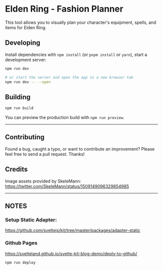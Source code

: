 # Elden Ring - Fashion Planner

This tool allows you to visually plan your character's equipment, spells, and items for Elden Ring.

## Developing

Install dependencies with `npm install` (or `pnpm install` or `yarn`), start a development server:

```bash
npm run dev

# or start the server and open the app in a new browser tab
npm run dev -- --open
```

## Building


```bash
npm run build
```

You can preview the production build with `npm run preview`.

---

## Contributing

Found a bug, caught a typo, or want to contribute an improvement? Please feel free to send a pull request. Thanks!

## Credits

Image assets provided by SkeleMann: https://twitter.com/SkeleMann/status/1509149096329854985

---

## NOTES

### Setup Static Adapter:

https://github.com/sveltejs/kit/tree/master/packages/adapter-static

### Github Pages

https://svelteland.github.io/svelte-kit-blog-demo/deply-to-github/

```bash
npm run deploy
```